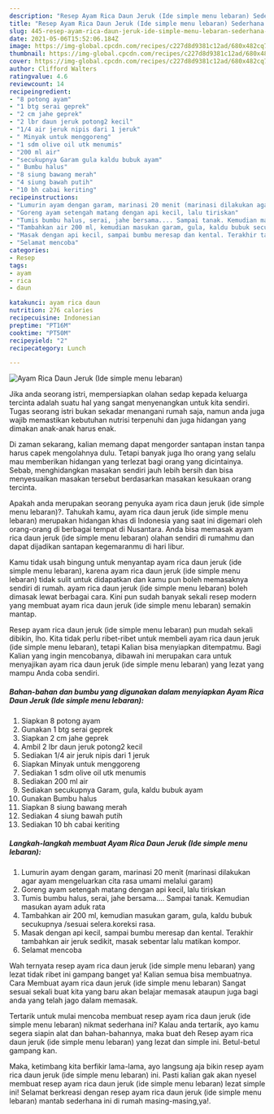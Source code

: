 ```yaml
---
description: "Resep Ayam Rica Daun Jeruk (Ide simple menu lebaran) Sederhana dan Mudah Dibuat"
title: "Resep Ayam Rica Daun Jeruk (Ide simple menu lebaran) Sederhana dan Mudah Dibuat"
slug: 445-resep-ayam-rica-daun-jeruk-ide-simple-menu-lebaran-sederhana-dan-mudah-dibuat
date: 2021-05-06T15:52:06.184Z
image: https://img-global.cpcdn.com/recipes/c227d8d9381c12ad/680x482cq70/ayam-rica-daun-jeruk-ide-simple-menu-lebaran-foto-resep-utama.jpg
thumbnail: https://img-global.cpcdn.com/recipes/c227d8d9381c12ad/680x482cq70/ayam-rica-daun-jeruk-ide-simple-menu-lebaran-foto-resep-utama.jpg
cover: https://img-global.cpcdn.com/recipes/c227d8d9381c12ad/680x482cq70/ayam-rica-daun-jeruk-ide-simple-menu-lebaran-foto-resep-utama.jpg
author: Clifford Walters
ratingvalue: 4.6
reviewcount: 14
recipeingredient:
- "8 potong ayam"
- "1 btg serai geprek"
- "2 cm jahe geprek"
- "2 lbr daun jeruk potong2 kecil"
- "1/4 air jeruk nipis dari 1 jeruk"
- " Minyak untuk menggoreng"
- "1 sdm olive oil utk menumis"
- "200 ml air"
- "secukupnya Garam gula kaldu bubuk ayam"
- " Bumbu halus"
- "8 siung bawang merah"
- "4 siung bawah putih"
- "10 bh cabai keriting"
recipeinstructions:
- "Lumurin ayam dengan garam, marinasi 20 menit (marinasi dilakukan agar ayam mengeluarkan cita rasa umami melalui garam)"
- "Goreng ayam setengah matang dengan api kecil, lalu tiriskan"
- "Tumis bumbu halus, serai, jahe bersama.... Sampai tanak. Kemudian masukan ayam aduk rata"
- "Tambahkan air 200 ml, kemudian masukan garam, gula, kaldu bubuk secukupnya /sesuai selera.koreksi rasa."
- "Masak dengan api kecil, sampai bumbu meresap dan kental. Terakhir tambahkan air jeruk sedikit, masak sebentar lalu matikan kompor."
- "Selamat mencoba"
categories:
- Resep
tags:
- ayam
- rica
- daun

katakunci: ayam rica daun 
nutrition: 276 calories
recipecuisine: Indonesian
preptime: "PT16M"
cooktime: "PT50M"
recipeyield: "2"
recipecategory: Lunch

---
```



![Ayam Rica Daun Jeruk (Ide simple menu lebaran)](https://img-global.cpcdn.com/recipes/c227d8d9381c12ad/680x482cq70/ayam-rica-daun-jeruk-ide-simple-menu-lebaran-foto-resep-utama.jpg)

Jika anda seorang istri, mempersiapkan olahan sedap kepada keluarga tercinta adalah suatu hal yang sangat menyenangkan untuk kita sendiri. Tugas seorang istri bukan sekadar menangani rumah saja, namun anda juga wajib memastikan kebutuhan nutrisi terpenuhi dan juga hidangan yang dimakan anak-anak harus enak.

Di zaman  sekarang, kalian memang dapat mengorder santapan instan tanpa harus capek mengolahnya dulu. Tetapi banyak juga lho orang yang selalu mau memberikan hidangan yang terlezat bagi orang yang dicintainya. Sebab, menghidangkan masakan sendiri jauh lebih bersih dan bisa menyesuaikan masakan tersebut berdasarkan masakan kesukaan orang tercinta. 



Apakah anda merupakan seorang penyuka ayam rica daun jeruk (ide simple menu lebaran)?. Tahukah kamu, ayam rica daun jeruk (ide simple menu lebaran) merupakan hidangan khas di Indonesia yang saat ini digemari oleh orang-orang di berbagai tempat di Nusantara. Anda bisa memasak ayam rica daun jeruk (ide simple menu lebaran) olahan sendiri di rumahmu dan dapat dijadikan santapan kegemaranmu di hari libur.

Kamu tidak usah bingung untuk menyantap ayam rica daun jeruk (ide simple menu lebaran), karena ayam rica daun jeruk (ide simple menu lebaran) tidak sulit untuk didapatkan dan kamu pun boleh memasaknya sendiri di rumah. ayam rica daun jeruk (ide simple menu lebaran) boleh dimasak lewat berbagai cara. Kini pun sudah banyak sekali resep modern yang membuat ayam rica daun jeruk (ide simple menu lebaran) semakin mantap.

Resep ayam rica daun jeruk (ide simple menu lebaran) pun mudah sekali dibikin, lho. Kita tidak perlu ribet-ribet untuk membeli ayam rica daun jeruk (ide simple menu lebaran), tetapi Kalian bisa menyiapkan ditempatmu. Bagi Kalian yang ingin mencobanya, dibawah ini merupakan cara untuk menyajikan ayam rica daun jeruk (ide simple menu lebaran) yang lezat yang mampu Anda coba sendiri.

<!--inarticleads1-->

##### Bahan-bahan dan bumbu yang digunakan dalam menyiapkan Ayam Rica Daun Jeruk (Ide simple menu lebaran):

1. Siapkan 8 potong ayam
1. Gunakan 1 btg serai geprek
1. Siapkan 2 cm jahe geprek
1. Ambil 2 lbr daun jeruk potong2 kecil
1. Sediakan 1/4 air jeruk nipis dari 1 jeruk
1. Siapkan  Minyak untuk menggoreng
1. Sediakan 1 sdm olive oil utk menumis
1. Sediakan 200 ml air
1. Sediakan secukupnya Garam, gula, kaldu bubuk ayam
1. Gunakan  Bumbu halus
1. Siapkan 8 siung bawang merah
1. Sediakan 4 siung bawah putih
1. Sediakan 10 bh cabai keriting




<!--inarticleads2-->

##### Langkah-langkah membuat Ayam Rica Daun Jeruk (Ide simple menu lebaran):

1. Lumurin ayam dengan garam, marinasi 20 menit (marinasi dilakukan agar ayam mengeluarkan cita rasa umami melalui garam)
1. Goreng ayam setengah matang dengan api kecil, lalu tiriskan
1. Tumis bumbu halus, serai, jahe bersama.... Sampai tanak. Kemudian masukan ayam aduk rata
1. Tambahkan air 200 ml, kemudian masukan garam, gula, kaldu bubuk secukupnya /sesuai selera.koreksi rasa.
1. Masak dengan api kecil, sampai bumbu meresap dan kental. Terakhir tambahkan air jeruk sedikit, masak sebentar lalu matikan kompor.
1. Selamat mencoba




Wah ternyata resep ayam rica daun jeruk (ide simple menu lebaran) yang lezat tidak ribet ini gampang banget ya! Kalian semua bisa membuatnya. Cara Membuat ayam rica daun jeruk (ide simple menu lebaran) Sangat sesuai sekali buat kita yang baru akan belajar memasak ataupun juga bagi anda yang telah jago dalam memasak.

Tertarik untuk mulai mencoba membuat resep ayam rica daun jeruk (ide simple menu lebaran) nikmat sederhana ini? Kalau anda tertarik, ayo kamu segera siapin alat dan bahan-bahannya, maka buat deh Resep ayam rica daun jeruk (ide simple menu lebaran) yang lezat dan simple ini. Betul-betul gampang kan. 

Maka, ketimbang kita berfikir lama-lama, ayo langsung aja bikin resep ayam rica daun jeruk (ide simple menu lebaran) ini. Pasti kalian gak akan nyesel membuat resep ayam rica daun jeruk (ide simple menu lebaran) lezat simple ini! Selamat berkreasi dengan resep ayam rica daun jeruk (ide simple menu lebaran) mantab sederhana ini di rumah masing-masing,ya!.

